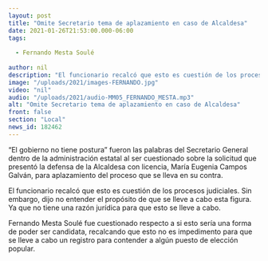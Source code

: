 ```yaml
---
layout: post
title: "Omite Secretario tema de aplazamiento en caso de Alcaldesa"
date: 2021-01-26T21:53:00.000-06:00
tags:
  
  - Fernando Mesta Soulé
  
author: nil
description: "El funcionario recalcó que esto es cuestión de los procesos judiciales. "
image: "/uploads/2021/images-FERNANDO.jpg"
video: "nil"
audio: "/uploads/2021/audio-MM05_FERNANDO_MESTA.mp3"
alt: "Omite Secretario tema de aplazamiento en caso de Alcaldesa"
front: false
section: "Local"
news_id: 182462
---
```


“El gobierno no tiene postura” fueron las palabras del Secretario General dentro de la administración estatal al ser cuestionado sobre la solicitud que presentó la defensa de la Alcaldesa con licencia, María Eugenia Campos Galván, para aplazamiento del proceso que se lleva en su contra.

El funcionario recalcó que esto es cuestión de los procesos judiciales. Sin embargo, dijo no entender el propósito de que se lleve a cabo esta figura. Ya que no tiene una razón jurídica para que esto se lleve a cabo.

Fernando Mesta Soulé fue cuestionado respecto a si esto sería una forma de poder ser candidata, recalcando que esto no es impedimento para que se lleve a cabo un registro para contender a algún puesto de elección popular.